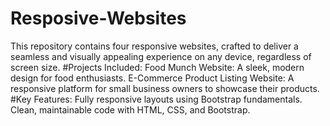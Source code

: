 # Resposive-Websites
This repository contains four responsive websites, crafted to deliver a seamless and visually appealing experience on any device, regardless of screen size.
#Projects Included:
Food Munch Website: A sleek, modern design for food enthusiasts.
E-Commerce Product Listing Website: A responsive platform for small business owners to showcase their products.
#Key Features:
Fully responsive layouts using Bootstrap fundamentals.
Clean, maintainable code with HTML, CSS, and Bootstrap.
